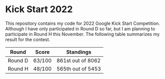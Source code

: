 # Kick Start 2022

This repository contains my code for 2022 Google Kick Start Competition. Although I have only participated in Round D so far, but I am planning to participate in Round H this November. The following table summarizes my result for the contest.

| Round  | Score | Standings |
| ------------- | ------------- | ------------- |
| Round D | 63/100 | 861st out of 8062 |
| Round H | 48/100 | 565th out of 5453  |
